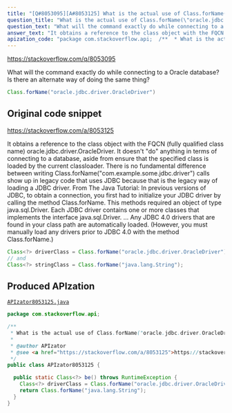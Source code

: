 ```yaml
---
title: "[Q#8053095][A#8053125] What is the actual use of Class.forName(\"oracle.jdbc.driver.OracleDriver\") while connecting to a database?"
question_title: "What is the actual use of Class.forName(\"oracle.jdbc.driver.OracleDriver\") while connecting to a database?"
question_text: "What will the command exactly do while connecting to a Oracle database? Is there an alternate way of doing the same thing?"
answer_text: "It obtains a reference to the class object with the FQCN (fully qualified class name) oracle.jdbc.driver.OracleDriver. It doesn't \"do\" anything in terms of connecting to a database, aside from ensure that the specified class is loaded by the current classloader. There is no fundamental difference between writing Class.forName(\"com.example.some.jdbc.driver\") calls show up in legacy code that uses JDBC because that is the legacy way of loading a JDBC driver. From The Java Tutorial: In previous versions of JDBC, to obtain a connection, you first had to initialize your JDBC driver by calling the method Class.forName. This methods required an object of type java.sql.Driver. Each JDBC driver contains one or more classes that implements the interface java.sql.Driver.   ...   Any JDBC 4.0 drivers that are found in your class path are automatically loaded. (However, you must manually load any drivers prior to JDBC 4.0 with the method Class.forName.)"
apization_code: "package com.stackoverflow.api;  /**  * What is the actual use of Class.forName(\"oracle.jdbc.driver.OracleDriver\") while connecting to a database?  *  * @author APIzator  * @see <a href=\"https://stackoverflow.com/a/8053125\">https://stackoverflow.com/a/8053125</a>  */ public class APIzator8053125 {    public static Class<?> be() throws RuntimeException {     Class<?> driverClass = Class.forName(\"oracle.jdbc.driver.OracleDriver\");     return Class.forName(\"java.lang.String\");   } }"
---
```


https://stackoverflow.com/q/8053095

What will the command
exactly do while connecting to a Oracle database? Is there an alternate way of doing the same thing?


```java
Class.forName("oracle.jdbc.driver.OracleDriver")
```


## Original code snippet

https://stackoverflow.com/a/8053125

It obtains a reference to the class object with the FQCN (fully qualified class name) oracle.jdbc.driver.OracleDriver.
It doesn&#x27;t &quot;do&quot; anything in terms of connecting to a database, aside from ensure that the specified class is loaded by the current classloader. There is no fundamental difference between writing
Class.forName(&quot;com.example.some.jdbc.driver&quot;) calls show up in legacy code that uses JDBC because that is the legacy way of loading a JDBC driver.
From The Java Tutorial:
In previous versions of JDBC, to obtain a connection, you first had to initialize your JDBC driver by calling the method Class.forName. This methods required an object of type java.sql.Driver. Each JDBC driver contains one or more classes that implements the interface java.sql.Driver.
  ...
  Any JDBC 4.0 drivers that are found in your class path are automatically loaded. (However, you must manually load any drivers prior to JDBC 4.0 with the method Class.forName.)

```java
Class<?> driverClass = Class.forName("oracle.jdbc.driver.OracleDriver");
// and
Class<?> stringClass = Class.forName("java.lang.String");
```

## Produced APIzation

[`APIzator8053125.java`](https://github.com/pasqualesalza/apization-temp-data/raw/master/apizations/java/APIzator8053125.java)

```java
package com.stackoverflow.api;

/**
 * What is the actual use of Class.forName("oracle.jdbc.driver.OracleDriver") while connecting to a database?
 *
 * @author APIzator
 * @see <a href="https://stackoverflow.com/a/8053125">https://stackoverflow.com/a/8053125</a>
 */
public class APIzator8053125 {

  public static Class<?> be() throws RuntimeException {
    Class<?> driverClass = Class.forName("oracle.jdbc.driver.OracleDriver");
    return Class.forName("java.lang.String");
  }
}

```